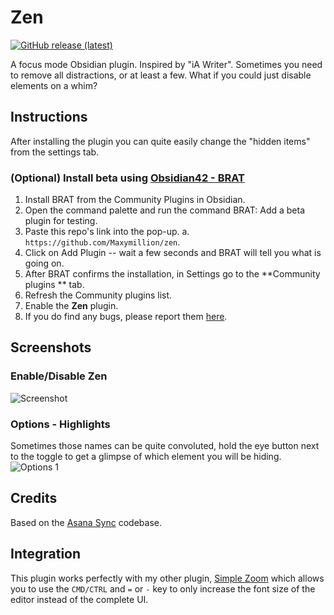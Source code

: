 # Zen

[![GitHub release (latest)](https://img.shields.io/github/v/release/Maxymillion/zen?style=flat-square&sort=semver)](https://github.com/Maxymillion/zen/releases/latest)

A focus mode Obsidian plugin. Inspired by "iA Writer". Sometimes you need to remove all distractions, or at least a few. What if you could just disable elements on a whim?

## Instructions
After installing the plugin you can quite easily change the "hidden items" from the settings tab.

### (Optional) Install beta using [Obsidian42 - BRAT](https://github.com/TfTHacker/obsidian42-brat)
1. Install BRAT from the Community Plugins in Obsidian.
2. Open the command palette and run the command BRAT: Add a beta plugin for testing.
3. Paste this repo's link into the pop-up.
	a. `https://github.com/Maxymillion/zen`.
4. Click on Add Plugin -- wait a few seconds and BRAT will tell you what is going on.
5. After BRAT confirms the installation, in Settings go to the **Community plugins ** tab.
6. Refresh the Community plugins list.
7. Enable the **Zen** plugin.
8. If you do find any bugs, please report them [here](https://github.com/Maxymillion/zen/issues).

## Screenshots
### Enable/Disable Zen
![Screenshot](https://s3.gifyu.com/images/Screen-Recording-2023-02-14-at-15.07.12.gif)

### Options - Highlights
Sometimes those names can be quite convoluted, hold the eye button next to the toggle to get a glimpse of which element you will be hiding.
![Options 1](https://i.imgur.com/ddO59TN.png)

## Credits
Based on the [Asana Sync](https://github.com/Maxymillion/asana-sync-plugin) codebase.

## Integration
This plugin works perfectly with my other plugin, [Simple Zoom](https://github.com/Maxymillion/simple-zoom) which allows you to use the `CMD/CTRL` and `=` or `-` key to only increase the font size of the editor instead of the complete UI.
